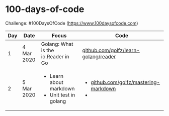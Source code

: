 # 100-days-of-code
Challenge: #100DaysOfCode (https://www.100daysofcode.com)

Day | Date | Focus | Code
----|----- | ----- | ----
1 | 4 Mar 2020 | Golang: What is the io.Reader in Go | [github.com/golfz/learn-golang/reader](https://github.com/golfz/learn-golang/tree/master/reader)
2 | 5 Mar 2020 | <ul><li>Learn about markdown</li> <li>Unit test in golang</li></ul> | <ul><li>[github.com/golfz/mastering-markdown](https://github.com/golfz/mastering-markdown)</li><li></li></ul>
